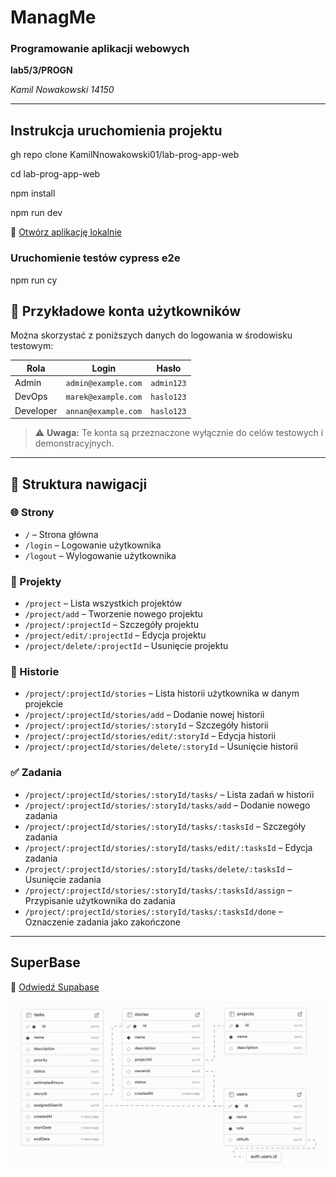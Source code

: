 # **ManagMe**

### Programowanie aplikacji webowych
**lab5/3/PROGN**

*Kamil Nowakowski*
*14150*

---


## Instrukcja uruchomienia projektu

gh repo clone KamilNnowakowski01/lab-prog-app-web

cd lab-prog-app-web

npm install

npm run dev

🔗 [Otwórz aplikację lokalnie](http://localhost:5173/)


### Uruchomienie testów cypress e2e

npm run cy

## 👤 Przykładowe konta użytkowników

Można skorzystać z poniższych danych do logowania w środowisku testowym:

| Rola       | Login                | Hasło       |
|------------|----------------------|-------------|
| Admin      | `admin@example.com`  | `admin123`  |
| DevOps     | `marek@example.com`  | `haslo123`  |
| Developer  | `annan@example.com`  | `haslo123`  |

> ⚠️ **Uwaga:** Te konta są przeznaczone wyłącznie do celów testowych i demonstracyjnych.

---

## 🔗 Struktura nawigacji

### 🌐 Strony

- `/` – Strona główna
- `/login` – Logowanie użytkownika
- `/logout` – Wylogowanie użytkownika

### 📁 Projekty

- `/project` – Lista wszystkich projektów
- `/project/add` – Tworzenie nowego projektu
- `/project/:projectId` – Szczegóły projektu
- `/project/edit/:projectId` – Edycja projektu
- `/project/delete/:projectId` – Usunięcie projektu

### 📘 Historie

- `/project/:projectId/stories` – Lista historii użytkownika w danym projekcie
- `/project/:projectId/stories/add` – Dodanie nowej historii
- `/project/:projectId/stories/:storyId` – Szczegóły historii
- `/project/:projectId/stories/edit/:storyId` – Edycja historii
- `/project/:projectId/stories/delete/:storyId` – Usunięcie historii

### ✅ Zadania

- `/project/:projectId/stories/:storyId/tasks/` – Lista zadań w historii
- `/project/:projectId/stories/:storyId/tasks/add` – Dodanie nowego zadania
- `/project/:projectId/stories/:storyId/tasks/:tasksId` – Szczegóły zadania
- `/project/:projectId/stories/:storyId/tasks/edit/:tasksId` – Edycja zadania
- `/project/:projectId/stories/:storyId/tasks/delete/:tasksId` – Usunięcie zadania
- `/project/:projectId/stories/:storyId/tasks/:tasksId/assign` – Przypisanie użytkownika do zadania
- `/project/:projectId/stories/:storyId/tasks/:tasksId/done` – Oznaczenie zadania jako zakończone

---

## SuperBase
🔗 [Odwiedź Supabase](https://supabase.com)

![alt text](./public/image.png)